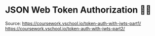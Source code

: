 # JSON Web Token Authorization 👮🏻

Source:
https://coursework.vschool.io/token-auth-with-jwts-part1/
https://coursework.vschool.io/token-auth-with-jwts-part2/

